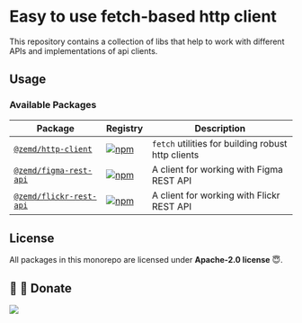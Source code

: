 # Easy to use fetch-based http client

This repository contains a collection of libs that help to work with different APIs and implementations of api clients.

## Usage

### Available Packages

| Package                                       | Registry                                                                                                                                            | Description                                        |
| --------------------------------------------- | --------------------------------------------------------------------------------------------------------------------------------------------------- | -------------------------------------------------- |
| [`@zemd/http-client`](./packages/http-client) | [![npm](https://img.shields.io/npm/v/@zemd/http-client?color=0000ff&label=npm&labelColor=000)](https://npmjs.com/package/@zemd/http-client)         | `fetch` utilities for building robust http clients |
| [`@zemd/figma-rest-api`](./apis/figma)        | [![npm](https://img.shields.io/npm/v/@zemd/figma-rest-api?color=0000ff&label=npm&labelColor=000)](https://npmjs.com/package/@zemd/figma-rest-api)   | A client for working with Figma REST API           |
| [`@zemd/flickr-rest-api`](./apis/flickr)      | [![npm](https://img.shields.io/npm/v/@zemd/flickr-rest-api?color=0000ff&label=npm&labelColor=000)](https://npmjs.com/package/@zemd/flickr-rest-api) | A client for working with Flickr REST API          |

## License

All packages in this monorepo are licensed under **Apache-2.0 license** 😇.

## 💙 💛 Donate

[![](https://img.shields.io/static/v1?label=UNITED24&message=support%20Ukraine&color=blue)](https://u24.gov.ua/)
